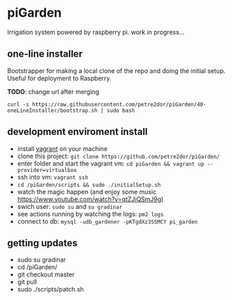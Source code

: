 # piGarden
Irrigation system powered by raspberry pi. work in progress...

## one-line installer
Bootstrapper for making a local clone of the repo and doing the initial setup. Useful for deployment to Raspberry.

**TODO**: change url after merging

```
curl -s https://raw.githubusercontent.com/petre2dor/piGarden/40-oneLineInstaller/bootstrap.sh | sudo bash
```

## development enviroment install

- install [vagrant](https://www.vagrantup.com/) on your machine
- clone this project: `git clone https://github.com/petre2dor/piGarden/`
- enter folder and start the vagrant vm: `cd piGarden && vagrant up --provider=virtualbox`
- ssh into vm: `vagrant ssh`
- `cd /piGarden/scripts && sudo ./initialSetup.sh`
- watch the magic happen (and enjoy some music https://www.youtube.com/watch?v=qtZJiQSmJ9g)
- swich user: `sudo su` and `su gradinar`
- see actions running by watching the logs: `pm2 logs`
- connect to db: `mysql -udb_gardener -pKTgdXz3SSMCY pi_garden`


## getting updates

- sudo su gradinar
- cd /piGarden/
- git checkout master
- git pull
- sudo ./scripts/patch.sh
